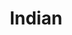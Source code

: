 ---
title: Indian
date: 
draft: false

# descripcion
description : Aros colgantes pasantes en plata 925.

materials: Plata 925

color: 

dimensions: Largo total 5.5cm

code: 01-01-0952

type: "Aros"

categories: []

price: $5.880,00

price_eftvo: $5.000,00

# Images
# first image will be shown in the product page
images:
  # - image: "images/path_to_image"
  # La ubicacion de las imagenes es imagenes/Aros/Aros.Colgantes/01-01-0952-indian
  - image: "./images/aros/colgantes/01-01-0952-indian.jpg"
---